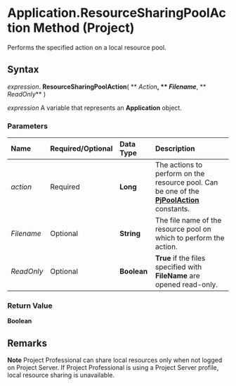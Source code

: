 
# Application.ResourceSharingPoolAction Method (Project)

Performs the specified action on a local resource pool.


## Syntax

 _expression_. **ResourceSharingPoolAction**( ** _Action_**, ** _Filename_**, ** _ReadOnly_** )

 _expression_ A variable that represents an **Application** object.


### Parameters



|**Name**|**Required/Optional**|**Data Type**|**Description**|
|:-----|:-----|:-----|:-----|
| _action_|Required|**Long**|The actions to perform on the resource pool. Can be one of the  **[PjPoolAction](316088e3-33b2-a010-05c8-4453ede8c360.md)** constants.|
| _Filename_|Optional|**String**|The file name of the resource pool on which to perform the action.|
| _ReadOnly_|Optional|**Boolean**|**True** if the files specified with **FileName** are opened read-only.|

### Return Value

 **Boolean**


## Remarks




 **Note**  Project Professional can share local resources only when not logged on Project Server. If Project Professional is using a Project Server profile, local resource sharing is unavailable.

